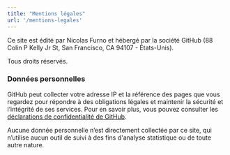```yaml
---
title: "Mentions légales"
url: '/mentions-legales'
---
```


Ce site est édité par Nicolas Furno et hébergé par la société GitHub (88 Colin P Kelly Jr St, San Francisco, CA 94107 - États-Unis).

Tous droits réservés.

### Données personnelles

GitHub peut collecter votre adresse IP et la référence des pages que vous regardez pour répondre à des obligations légales et maintenir la sécurité et l’intégrité de ses services. Pour en savoir plus, vous pouvez consulter les [déclarations de confidentialité de GitHub](https://docs.github.com/en/github/site-policy/github-privacy-statement#additional-services).

Aucune donnée personnelle n’est directement collectée par ce site, qui n’utilise aucun outil de suivi à des fins d'analyse statistique ou de toute autre nature.